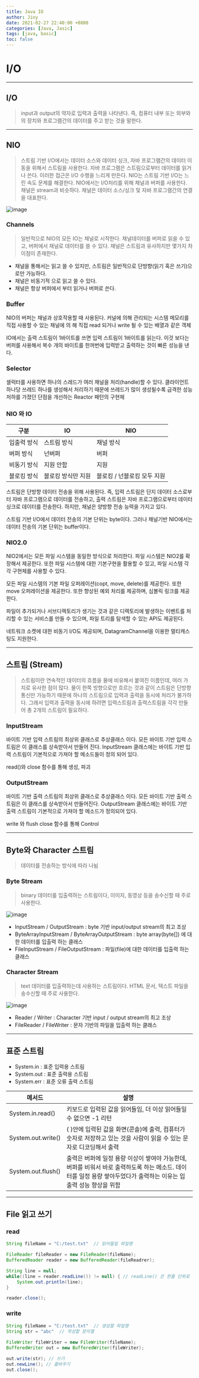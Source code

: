 ```yaml
---
title: Java IO
author: Jiny
date: 2021-02-27 22:40:00 +0800
categories: [Java, Jasic]
tags: [java, basic]
toc: false
---
```


# I/O
___

## I/O

> input과 output의 약자로 입력과 출력을 나타낸다. 즉, 컴퓨터 내부 또는 외부와의 장치와 프로그램간의 데이터를 주고 받는 것을 말한다.

___

## NIO

> 스트림 기반 I/O에서는 데이터 소스와 데이터 싱크, 자바 프로그램간의 데이터 이동을 위해서 스트림을 사용한다. 자바 프로그램은 스트림으로부터 데이터를 읽거나 쓴다. 이러한 접근은 I/O 수행을 느리게 만든다. NIO는 스트림 기반 I/O는 느린 속도 문제를 해결한다. NIO에서는 I/O처리를 위해 채널과 버퍼를 사용한다. 채널은 stream과 비슷하다. 채널은 데이터 소스/싱크 및 자바 프로그램간의 연결을 대표한다.  

![image](https://t1.daumcdn.net/cfile/tistory/254C7E47553459121E)

### Channels

> 일반적으로 NIO의 모든 IO는 채널로 시작한다. 채널데이터를 버퍼로 읽을 수 있고, 버퍼에서 채널로 데이터를 쓸 수 있다. 채널은 스트림과 유사하지만 몇가지 차이점이 존재한다.

- 채널을 통해서는 읽고 쓸 수 있지만, 스트림은 일반적으로 단방향(읽기 혹은 쓰기)으로만 가능하다.
- 채널은 비동기적 으로 읽고 쓸 수 있다.
- 채널은 항상 버퍼에서 부터 읽거나 버퍼로 쓴다.

### Buffer

NIO의 버퍼는 채널과 상호작용할 때 사용된다. 커널에 의해 관리되는 시스템 메모리를 직접 사용할 수 있는 채널에 의 해 직접 read 되거나 write 될 수 있는 배열과 같은 객체

IO에서는 출력 스트림이 1바이트를  쓰면 입력 스트림이 1바이트를 읽는다. 이것 보다는 버퍼를 사용해서 복수 개의 바이트를 한꺼번에 입력받고 출력하는 것이 빠른 성능을 낸다.

### Selector

셀럭터를 사용하면 하나의 스레드가 여러 채널을 처리(handle)할 수 있다. 클라이언트 하나당 쓰레드 하나를 생성해서 처리하기 때문에 쓰레드가 많이 생성될수록 급격한 성능 저하를 가졌던 단점을 개선하는 Reactor 패턴의 구현체

### NIO 와 IO

|구분|IO|NIO|
|---|---|---|
|입출력 방식|스트림 방식|채널 방식|
|버퍼 방식|넌버퍼|버퍼|
|비동기 방식|지원 안함|지원|
|블로킹 방식|블로킹 방식만 지원|블로킹 / 넌블로킹 모두 지원|

스트림은 단방향 데이터 전송을 위해 사용된다. 즉, 입력 스트림은 단지 데이터 소스로부터 자바 프로그램으로 데이터를 전송하고, 출력 스트림은 자바 프로그램으로부터 데이터 싱크로 데이터를 전송한다. 하지만, 채널은 양방향 전송 능력을 가지고 있다.  
  
 스트림 기반 I/O에서 데이터 전송의 기본 단위는 byte이다. 그러나 채널기반 NIO에서는 데이터 전송의 기본 단위는 buffer이다.  

### NIO2.0

NIO2에서는 모든 파일 시스템을 동일한 방식으로 처리한다. 파일 시스템은 NIO2를 확장해서 제공한다. 또한 파일 시스템에 대한 기본구현을 활용할 수 있고, 파일 시스템 각각 구현체를 사용할 수 있다.

모든 파일 시스템의 기본 파일 오퍼레이션(copt, move, delete)를 제공한다. 또한 move 오퍼레이션을 제공한다. 또한 향상된 예외 처리를 제공하며, 심볼릭 링크를 제공한다.

파일이 추가되거나 서브디렉토리가 생기는 것과 같은 디렉토리에 발생하는 이벤트를 처리할 수 있는 서비스를 만들 수 있으며, 파일 트리를 탐색할 수 있는 API도 제공된다.

네트워크 소켓에 대한 비동기 I/O도 제공되며, DatagramChannel을 이용한 멀티캐스팅도 지원한다.

___

## 스트림 (Stream)

> 스트림이란 연속적인 데이터의 흐름을 물에 비유해서 붙여진 이름인데, 여러 가지로 유사한 점이 많다. 물이 한쪽 방향으로만 흐르는 것과 같이 스트림은 단방향통신만 가능하기 때문에 하나의 스트림으로 입력과 출력을 동시에 처리가 불가하다. 그래서 입력과 출력을 동시에 하려면 입력스트림과 출력스트림을 각각 만들어 총 2개의 스트림이 필요하다.




### InputStream

바이트 기반 입력 스트림의 최상위 클래스로 추상클래스 이다. 모든 바이트 기반 입력 스트림은 이 클래스를 상속받아서 만들어 진다. InputStream 클래스에는 바이트 기반 입력 스트림이 기본적으로 가져야 할 메소드들이 정의 되어 있다.

read()와 close 함수를 통해 생성, 파괴

### OutputStream

바이트 기반 출력 스트림의 최상위 클래스로 추상클래스 이다. 모든 바이트 기반 출력 스트림은 이 클래스를 상속받아서 만들어진다. OutputStream 클래스에는 바이트 기반 출력 스트림이 기본적으로 가져야 할 메소드가 정의되어 있다.

write 와 flush close 함수를 통해 Control

___

## Byte와 Character 스트림

> 데이터를 전송하는 방식에 따라 나뉨

### Byte Stream

> binary 데이터를 입출력하는 스트림이다, 이미지, 동영상 등을 송수신할 때 주로 사용한다.

![image](https://bingbingpa.github.io/static/img/whiteship-live-study-week13/byte-stream.png)

-   InputStream / OutputStream : byte 기반 input/output stream의 최고 조상
-   ByteArrayInputStream / ByteArrayOutputStream : byte array(byte[]) 에 대한 데이터를 입출력 하는 클래스
-   FileInputStream / FileOutputStream : 파일(file)에 대한 데이터를 입출력 하는 클래스

### Character Stream

> text 데이터를 입출력하는데 사용하는 스트림이다. HTML 문서, 텍스트 파일을 송수신할 때 주로 사용한다.

![image](https://bingbingpa.github.io/static/img/whiteship-live-study-week13/character-stream.png)

-   Reader / Writer : Character 기반 input / output stream의 최고 조상
-   FileReader / FileWriter : 문자 기반의 파일을 입출력 하는 클래스

___

## 표준 스트림

-   System.in : 표준 입력용 스트림
-   System.out : 표준 출력용 스트림
-   System.err : 표준 오류 출력 스트림

|메서드|설명|
|---|---|
|System.in.read()|키보드로 입력된 값을 읽어들임, 더 이상 읽어들일 수 없으면 -1 리턴|
|System.out.write()|( )안에 입력된 값을 화면(콘솔)에 출력, 컴퓨터가 숫자로 저장하고 있는 것을 사람이 읽을 수 있는 문자로 디코딩해서 출력|
|System.out.flush()|출력은 버퍼에 일정 용량 이상이 쌓여야 가능한데, 버퍼를 비워서 바로 출력하도록 하는 메소드. 데이터를 일정 용량 쌓아두었다가 출력하는 이유는 입출력 성능 향상을 위함|

___

## File 읽고 쓰기

### read

```java
String fileName = "C:/test.txt"  // 읽어들일 파일명 

FileReader fileReader = new FileReader(fileName); 
BufferedReader reader = new BufferedReader(fileReadrer); 

String line = null; 
while((line = reader.readLine()) != null) { // readLine() 은 한줄 단위로 읽어들임 
	System.out.println(line); 
} 

reader.close();
```

### write

```java
String fileName = "C:/test.txt"  // 생성할 파일명 
String str = "abc"  // 작성할 문자열
 
FileWriter fileWriter = new FileWriter(fileName); 
BufferedWriter out = new BufferedWriter(fileWriter); 

out.write(str); // 쓰기 
out.newLine(); // 줄바꾸기 
out.close();
```

